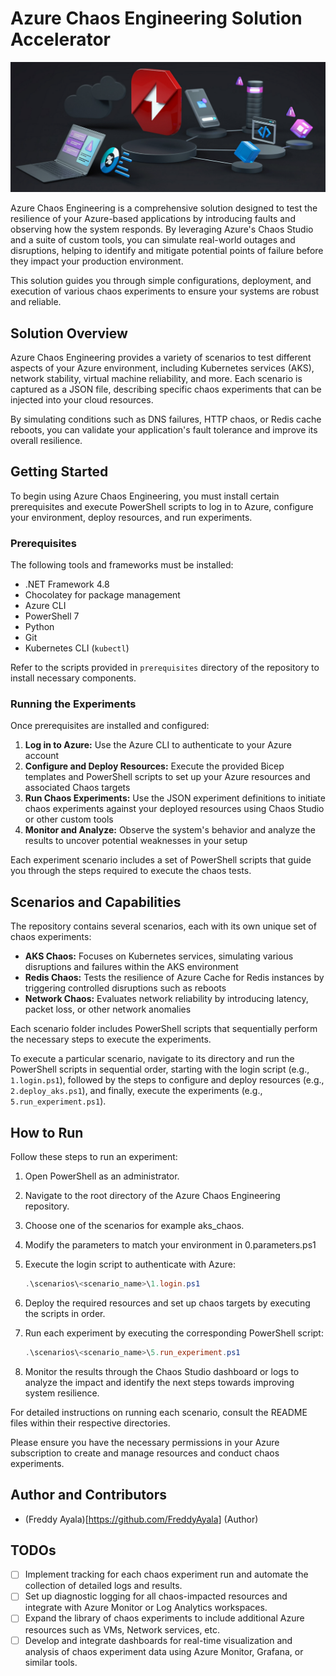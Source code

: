 # Azure Chaos Engineering Solution Accelerator

![Chaos Engineering Logo](media/chaos-logo.png)

Azure Chaos Engineering is a comprehensive solution designed to test the resilience of your Azure-based applications by introducing faults and observing how the system responds. By leveraging Azure's Chaos Studio and a suite of custom tools, you can simulate real-world outages and disruptions, helping to identify and mitigate potential points of failure before they impact your production environment.

This solution guides you through simple configurations, deployment, and execution of various chaos experiments to ensure your systems are robust and reliable.

## Solution Overview

Azure Chaos Engineering provides a variety of scenarios to test different aspects of your Azure environment, including Kubernetes services (AKS), network stability, virtual machine reliability, and more. Each scenario is captured as a JSON file, describing specific chaos experiments that can be injected into your cloud resources.

By simulating conditions such as DNS failures, HTTP chaos, or Redis cache reboots, you can validate your application's fault tolerance and improve its overall resilience.

## Getting Started

To begin using Azure Chaos Engineering, you must install certain prerequisites and execute PowerShell scripts to log in to Azure, configure your environment, deploy resources, and run experiments.

### Prerequisites

The following tools and frameworks must be installed:

- .NET Framework 4.8
- Chocolatey for package management
- Azure CLI
- PowerShell 7
- Python
- Git
- Kubernetes CLI (`kubectl`)

Refer to the scripts provided in `prerequisites` directory of the repository to install necessary components.

### Running the Experiments

Once prerequisites are installed and configured:

1. **Log in to Azure:** Use the Azure CLI to authenticate to your Azure account
2. **Configure and Deploy Resources:** Execute the provided Bicep templates and PowerShell scripts to set up your Azure resources and associated Chaos targets
3. **Run Chaos Experiments:** Use the JSON experiment definitions to initiate chaos experiments against your deployed resources using Chaos Studio or other custom tools
4. **Monitor and Analyze:** Observe the system's behavior and analyze the results to uncover potential weaknesses in your setup

Each experiment scenario includes a set of PowerShell scripts that guide you through the steps required to execute the chaos tests.

## Scenarios and Capabilities

The repository contains several scenarios, each with its own unique set of chaos experiments:

- **AKS Chaos:** Focuses on Kubernetes services, simulating various disruptions and failures within the AKS environment
- **Redis Chaos:** Tests the resilience of Azure Cache for Redis instances by triggering controlled disruptions such as reboots
- **Network Chaos:** Evaluates network reliability by introducing latency, packet loss, or other network anomalies

Each scenario folder includes PowerShell scripts that sequentially perform the necessary steps to execute the experiments.

To execute a particular scenario, navigate to its directory and run the PowerShell scripts in sequential order, starting with the login script (e.g., `1.login.ps1`), followed by the steps to configure and deploy resources (e.g., `2.deploy_aks.ps1`), and finally, execute the experiments (e.g., `5.run_experiment.ps1`).

## How to Run

Follow these steps to run an experiment:

1. Open PowerShell as an administrator.
2. Navigate to the root directory of the Azure Chaos Engineering repository.
3. Choose one of the scenarios for example aks_chaos.
3. Modify the parameters to match your environment in 0.parameters.ps1
3. Execute the login script to authenticate with Azure:

   ```powershell
   .\scenarios\<scenario_name>\1.login.ps1
   ```

4. Deploy the required resources and set up chaos targets by executing the scripts in order.
5. Run each experiment by executing the corresponding PowerShell script:

   ```powershell
   .\scenarios\<scenario_name>\5.run_experiment.ps1
   ```

6. Monitor the results through the Chaos Studio dashboard or logs to analyze the impact and identify the next steps towards improving system resilience.

For detailed instructions on running each scenario, consult the README files within their respective directories.

Please ensure you have the necessary permissions in your Azure subscription to create and manage resources and conduct chaos experiments.

## Author and Contributors

- (Freddy Ayala)[https://github.com/FreddyAyala] (Author)

## TODOs 

- [ ] Implement tracking for each chaos experiment run and automate the collection of detailed logs and results.
- [ ] Set up diagnostic logging for all chaos-impacted resources and integrate with Azure Monitor or Log Analytics workspaces.
- [ ] Expand the library of chaos experiments to include additional Azure resources such as VMs, Network services, etc.
- [ ] Develop and integrate dashboards for real-time visualization and analysis of chaos experiment data using Azure Monitor, Grafana, or similar tools.
